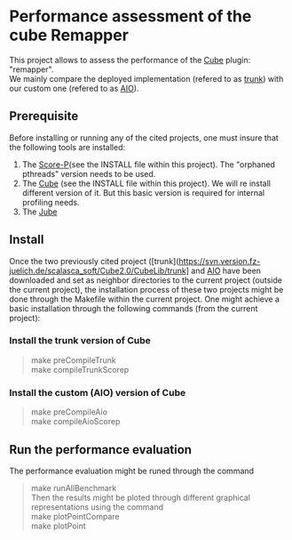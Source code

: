 # Performance assessment of the cube Remapper
This project allows to assess the performance of the [Cube](http://www.scalasca.org/software/cube-4.x/download.html) plugin: "remapper".</br>
We mainly compare the deployed implementation (refered to as [trunk](https://svn.version.fz-juelich.de/scalasca_soft/Cube2.0/CubeLib/trunk)) with our custom one (refered to as [AIO](https://svn.version.fz-juelich.de/scalasca_soft/Cube2.0/CubeLib/branches/DEV-SL-AIO)). </br>

## Prerequisite
Before installing or running any of the cited projects, one must insure that the following tools are installed:
  1. The [Score-P](http://www.vi-hps.org/projects/score-p/)(see the INSTALL file within this project).  The "orphaned pthreads" version needs to be used.</br>
  2. The [Cube](http://www.scalasca.org/software/cube-4.x/download.html) (see the INSTALL file within this project).  We will re install different version of it.   But this basic version is required for internal profiling needs.</br>
  3. The [Jube](http://www.fz-juelich.de/ias/jsc/EN/Expertise/Support/Software/JUBE/JUBE2/_node.html)</br>

## Install
Once the two previously cited project ([trunk](https://svn.version.fz-juelich.de/scalasca_soft/Cube2.0/CubeLib/trunk] and [AIO](https://svn.version.fz-juelich.de/scalasca_soft/Cube2.0/CubeLib/branches/DEV-SL-AIO]) have been downloaded and set as neighbor directories to the current project (outside the current project), the installation process of these two projects might be done through the Makefile within the current project.   One might achieve a basic installation through the following commands (from the current project):

### Install the trunk version of Cube
>make preCompileTrunk   </br>
>make compileTrunkScorep </br> 

### Install the custom (AIO) version of Cube
>make preCompileAio        </br>
>make compileAioScorep     </br>

## Run the performance evaluation
The performance evaluation might be runed through the command </br>
>make runAllBenchmark </br>
Then the results might be ploted through different graphical representations using the command </br>
>make plotPointCompare </br>
>make plotPoint </br>
